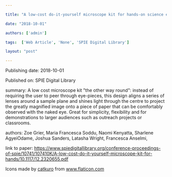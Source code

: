 ---
title: "A low-cost do-it-yourself microscope kit for hands-on science education"
date: "2018-10-01"
authors: ['admin']
tags:  ['Web Article', 'None', 'SPIE Digital Library']
layout: "post"
---
Publishing date: 2018-10-01

Published on: SPIE Digital Library

summary: A low cost microscope kit "the other way round": instead of requiring the user to peer through eye-pieces, this design aligns a series of lenses around a sample plane and shines light through the centre to project the greatly magnified image onto a piece of paper that can be comfortably observed with the naked eye. Great for simplicity, flexibility and for demonstrations to larger audiences such as outreach projects or classrooms.

authors: Zoe Grier, Maria Francesca Soddu, Naomi Kenyatta, Sharlene AgyeiOdame, Joshua Sanders, Latasha Wright, Francesca Anselmi,

link to paper: https://www.spiedigitallibrary.org/conference-proceedings-of-spie/10741/107410K/A-low-cost-do-it-yourself-microscope-kit-for-hands/10.1117/12.2320655.pdf

Icons made by <a href="https://www.flaticon.com/free-icon/bookshelves_3576884" title="catkuro">catkuro</a> from <a href="https://www.flaticon.com/" title="Flaticon"> www.flaticon.com</a>